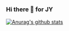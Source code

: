 ### Hi there 👋 for JY
[![Anurag's github stats](https://github-readme-stats.vercel.app/api?username=j-yi-11)](https://github.com/anuraghazra/github-readme-stats)
<!--
**j-yi-11/j-yi-11** is a ✨ _special_ ✨ repository because its `README.md` (this file) appears on your GitHub profile.

Here are some ideas to get you started:

- 🔭 I’m currently working on ...
- 🌱 I’m currently learning ...
- 👯 I’m looking to collaborate on ...
- 🤔 I’m looking for help with ...
- 💬 Ask me about ...
- 📫 How to reach me: ...
- 😄 Pronouns: ...
- ⚡ Fun fact: ...
-->
